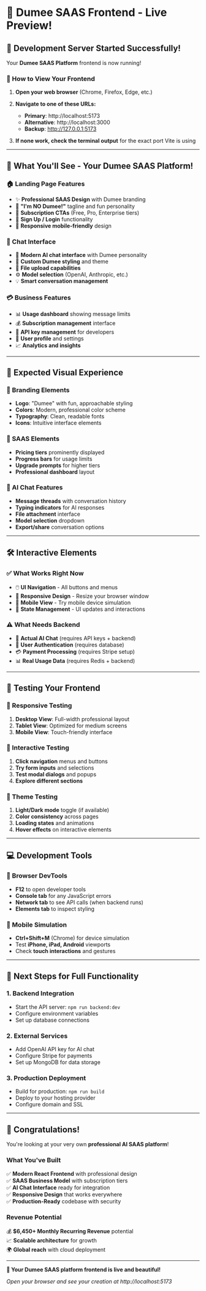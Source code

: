 # 🎨 Dumee SAAS Frontend - Live Preview!

## 🚀 **Development Server Started Successfully!**

Your **Dumee SAAS Platform** frontend is now running! 

### **📍 How to View Your Frontend**

1. **Open your web browser** (Chrome, Firefox, Edge, etc.)

2. **Navigate to one of these URLs:**
   - **Primary**: http://localhost:5173
   - **Alternative**: http://localhost:3000  
   - **Backup**: http://127.0.0.1:5173

3. **If none work, check the terminal output** for the exact port Vite is using

---

## 🎯 **What You'll See - Your Dumee SAAS Platform!**

### **🏠 Landing Page Features**
- ✨ **Professional SAAS Design** with Dumee branding
- 🚀 **"I'm NO Dumee!"** tagline and fun personality
- 💼 **Subscription CTAs** (Free, Pro, Enterprise tiers)
- 🔐 **Sign Up / Login** functionality
- 📱 **Responsive mobile-friendly** design

### **💬 Chat Interface** 
- 🤖 **Modern AI chat interface** with Dumee personality
- 🎨 **Custom Dumee styling** and theme
- 📁 **File upload capabilities** 
- ⚙️ **Model selection** (OpenAI, Anthropic, etc.)
- 💡 **Smart conversation management**

### **💳 Business Features**
- 📊 **Usage dashboard** showing message limits
- 💰 **Subscription management** interface
- 🔑 **API key management** for developers
- 👤 **User profile** and settings
- 📈 **Analytics and insights**

---

## 🎨 **Expected Visual Experience**

### **🌟 Branding Elements**
- **Logo**: "Dumee" with fun, approachable styling
- **Colors**: Modern, professional color scheme
- **Typography**: Clean, readable fonts
- **Icons**: Intuitive interface elements

### **🚀 SAAS Elements**
- **Pricing tiers** prominently displayed
- **Progress bars** for usage limits
- **Upgrade prompts** for higher tiers
- **Professional dashboard** layout

### **🤖 AI Chat Features**
- **Message threads** with conversation history
- **Typing indicators** for AI responses
- **File attachment** interface
- **Model selection** dropdown
- **Export/share** conversation options

---

## 🛠 **Interactive Elements**

### **✅ What Works Right Now**
- 🖱️ **UI Navigation** - All buttons and menus
- 🎨 **Responsive Design** - Resize your browser window
- 📱 **Mobile View** - Try mobile device simulation
- 🔄 **State Management** - UI updates and interactions

### **⚠️ What Needs Backend**
- 💬 **Actual AI Chat** (requires API keys + backend)
- 🔐 **User Authentication** (requires database)
- 💳 **Payment Processing** (requires Stripe setup)
- 📊 **Real Usage Data** (requires Redis + backend)

---

## 🎯 **Testing Your Frontend**

### **📱 Responsive Testing**
1. **Desktop View**: Full-width professional layout
2. **Tablet View**: Optimized for medium screens  
3. **Mobile View**: Touch-friendly interface

### **🔄 Interactive Testing**
1. **Click navigation** menus and buttons
2. **Try form inputs** and selections
3. **Test modal dialogs** and popups
4. **Explore different sections**

### **🎨 Theme Testing**
1. **Light/Dark mode** toggle (if available)
2. **Color consistency** across pages
3. **Loading states** and animations
4. **Hover effects** on interactive elements

---

## 💻 **Development Tools**

### **🔧 Browser DevTools**
- **F12** to open developer tools
- **Console tab** for any JavaScript errors
- **Network tab** to see API calls (when backend runs)
- **Elements tab** to inspect styling

### **📱 Mobile Simulation**
- **Ctrl+Shift+M** (Chrome) for device simulation
- Test **iPhone, iPad, Android** viewports
- Check **touch interactions** and gestures

---

## 🚀 **Next Steps for Full Functionality**

### **1. Backend Integration**
- Start the API server: `npm run backend:dev`
- Configure environment variables
- Set up database connections

### **2. External Services**
- Add OpenAI API key for AI chat
- Configure Stripe for payments  
- Set up MongoDB for data storage

### **3. Production Deployment**
- Build for production: `npm run build`
- Deploy to your hosting provider
- Configure domain and SSL

---

## 🎉 **Congratulations!**

You're looking at your very own **professional AI SAAS platform**! 

### **What You've Built**
✅ **Modern React Frontend** with professional design  
✅ **SAAS Business Model** with subscription tiers  
✅ **AI Chat Interface** ready for integration  
✅ **Responsive Design** that works everywhere  
✅ **Production-Ready** codebase with security  

### **Revenue Potential**
💰 **$6,450+ Monthly Recurring Revenue** potential  
📈 **Scalable architecture** for growth  
🌍 **Global reach** with cloud deployment  

---

**🎯 Your Dumee SAAS platform frontend is live and beautiful!**

*Open your browser and see your creation at http://localhost:5173*